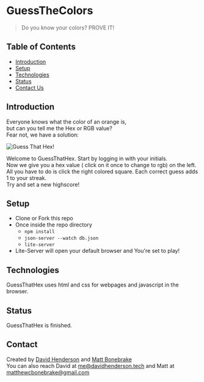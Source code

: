 # GuessTheColors
> Do you know your colors? PROVE IT!

## Table of Contents
* [Introduction](#introduction)
* [Setup](#setup)
* [Technologies](#Technologies)
* [Status](#Status)
* [Contact Us](#Contact)

## Introduction

Everyone knows what the color of an orange is,   
but can you tell me the Hex or RGB value?    
Fear not, we have a solution: 

![Guess That Hex!](https://raw.githubusercontent.com/notDavidHenderson/GuessTheColors/main/images/MainPage.png?token=ADJHICODDD5CMXNWQ64HDFTAM5WXQ "Title")

Welcome to GuessThatHex. Start by logging in with your initials.   
Now we give you a hex value ( click on it once to change to rgb) on the left.   
All you have to do is click the right colored square. Each correct guess adds
1 to your streak.   
Try and set a new highscore!
## Setup 

* Clone or Fork this repo
* Once inside the repo directory
    * ```npm install```
    * ```json-server --watch db.json```
    * ```lite-server ```
* Lite-Server will open your default browser and You're set to play!

## Technologies
GuessThatHex uses html and css for webpages and javascript in the browser.

## Status 
GuessThatHex is finished.

## Contact
Created by [David Henderson](https://github.com/notdavidhenderson) and [Matt Bonebrake](https://github.com/mcbone1986)   
You can also reach David at me@davidhenderson.tech and Matt at matthewcbonebrake@gmail.com